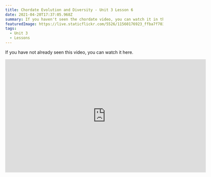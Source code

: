 ```yaml
---
title: Chordate Evolution and Diversity - Unit 3 Lesson 6
date: 2021-04-20T17:37:05.968Z
summary: If you haven't seen the chordate video, you can watch it in this post.
featuredImage: https://live.staticflickr.com/5526/11560176923_ffba7f7033_b.jpg
tags:
  - Unit 3
  - Lessons
---
```

If you have not already seen this video, you can watch it here.

<div class="youtube-container"><iframe class="responsive-iframe" title="vimeo-player" src="https://player.vimeo.com/video/42588192" width="640" height="360" frameborder="0" allowfullscreen></iframe></div>